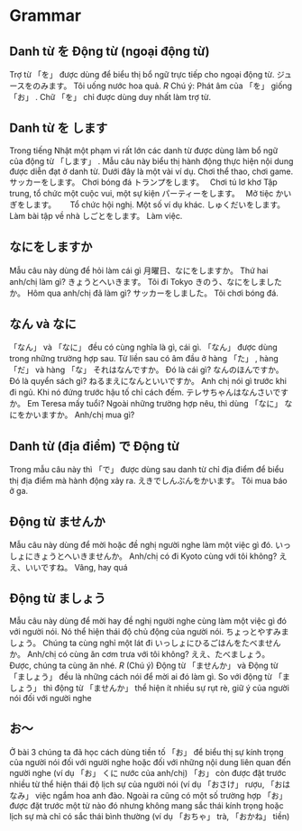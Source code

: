 # Grammar

## Danh từ を Động từ (ngoại động từ) 

 Trợ từ 「を」 được dùng để biểu thị bổ ngữ trực tiếp cho ngoại động từ.
 ジュースをのみます。
 Tôi uống nước hoa quả.
$R$ Chú ý: Phát âm của 「を」 giống 「お」 . Chữ 「を」 chỉ được dùng duy nhất làm trợ từ.

## Danh từ を します

 Trong tiếng Nhật một phạm vi rất lớn các danh từ được dùng làm bổ ngữ của động từ 「します」 . Mẫu câu này biểu thị hành động thực hiện nội dung được diễn đạt ở danh từ. Dưới đây là một vài ví dụ.
 Chơi thể thao, chơi game.
 サッカーをします。 
 Chơi bóng đá
 トランプをします。　
 Chơi tú lơ khơ
 Tập trung, tổ chức một cuộc vui, một sự kiện
 パーティーをします。　
 Mở tiệc
 かいぎをします。　　
 Tổ chức hội nghị.
 Một số ví dụ khác.
 しゅくだいをします。
 Làm bài tập về nhà
 しごとをします。
 Làm việc.

## なにをしますか

 Mẫu câu này dùng để hỏi làm cái gì
 月曜日、なにをしますか。
 Thứ hai anh/chị làm gì?
 きょうとへいきます。
 Tôi đi Tokyo
 きのう、なにをしましたか。
 Hôm qua anh/chị đã làm gì?
 サッカーをしました。
 Tôi chơi bóng đá.

## なん và なに

 「なん」 và 「なに」 đều có cùng nghĩa là gì, cái gì. 「なん」 được dùng trong những trường hợp sau.
 Từ liền sau có âm đầu ở hàng 「た」 , hàng 「だ」 và hàng 「な」 
 それはなんですか。
 Đó là cái gì?
 なんのほんですか。
 Đó là quyển sách gì?
 ねるまえになんといいですか。
 Anh chị nói gì trước khi đi ngủ.
 Khi nó đứng trước hậu tố chỉ cách đếm.
 テレサちゃんはなんさいですか。
 Em Teresa mấy tuổi?
 Ngoài những trường hợp nêu, thì dùng 「なに」 
 なにをかいますか。
 Anh/chị mua gì?

## Danh từ (địa điểm) で Động từ

 Trong mẫu câu này thì 「で」 được dùng sau danh từ chỉ địa điểm để biểu thị địa điểm mà hành động xảy ra.
 えきでしんぶんをかいます。
 Tôi mua báo ở ga. 

## Động từ ませんか

 Mẫu câu này dùng để mời hoặc đề nghị người nghe làm một việc gì đó.
 いっしょにきょうとへいきませんか。
 Anh/chị có đi Kyoto cùng với tôi không?
 ええ、いいですね。
 Vâng, hay quá

## Động từ ましょう

 Mẫu câu này dùng để mời hay đề nghị người nghe cùng làm một việc gì đó với người nói. Nó thể hiện thái độ chủ động của người nói. 
 ちょっとやすみましょう。
 Chúng ta cùng nghỉ một lát đi
 いっしょにひるごはんをたべませんか。
 Anh/chị có cùng ăn cơm trưa với tôi không?
 ええ、たべましょう。
 Được, chúng ta cùng ăn nhé. 
$R$ (Chú ý) 
 Động từ 「ませんか」 và Động từ 「ましょう」 đều là những cách nói để mời ai đó làm gì. So với động từ 「ましょう」 thì động từ 「ませんか」 thể hiện ít nhiều sự rụt rè, giữ ý của người nói đối với người nghe

## お～

 Ở bài 3 chúng ta đã học cách dùng tiền tố 「お」 để biểu thị sự kính trọng của người nói đối với người nghe hoặc đối với những nội dung liên quan đến người nghe (ví dụ 「お」 くに nước của anh/chị) 
 「お」 còn được đặt trước nhiều từ thể hiện thái độ lịch sự của người nói (ví dụ 「おさけ」 rượu, 「おはなみ」 việc ngắm hoa anh đào.
 Ngoài ra cũng có một số trường hợp 「お」 được đặt trước một từ nào đó nhưng không mang sắc thái kính trọng hoặc lịch sự mà chỉ có sắc thái bình thường (ví dụ 「おちゃ」 trà, 「おかね」 tiền) 

